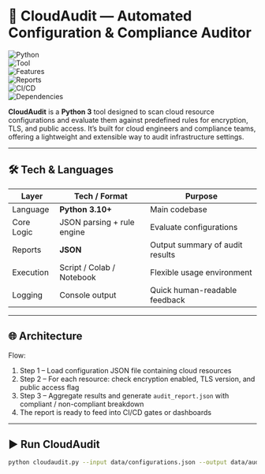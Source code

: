 # 🚀 CloudAudit — Automated Configuration & Compliance Auditor

![Python](https://img.shields.io/badge/Python-3.10+-blue.svg?logo=python&logoColor=white)  
![Tool](https://img.shields.io/badge/Compliance-Auditor-FF5252.svg?logo=shield)  
![Features](https://img.shields.io/badge/Features-Config-Checks-4CAF50.svg?logo=gear)  
![Reports](https://img.shields.io/badge/Reports-JSON-2196F3.svg?logo=json)  
![CI/CD](https://img.shields.io/badge/CI/CD-Ready-2088FF.svg?logo=githubactions)  
![Dependencies](https://img.shields.io/badge/Dependencies-None-green.svg?logo=python)

**CloudAudit** is a **Python 3** tool designed to scan cloud resource configurations and evaluate them against predefined rules for encryption, TLS, and public access. It’s built for cloud engineers and compliance teams, offering a lightweight and extensible way to audit infrastructure settings.

-----------

## 🛠 Tech & Languages

| Layer        | Tech / Format              | Purpose                              |
|--------------|----------------------------|--------------------------------------|
| Language     | **Python 3.10+**           | Main codebase                        |
| Core Logic   | JSON parsing + rule engine | Evaluate configurations              |
| Reports      | **JSON**                   | Output summary of audit results      |
| Execution    | Script / Colab / Notebook  | Flexible usage environment           |
| Logging      | Console output             | Quick human-readable feedback        |

---

## 🌐 Architecture

Flow:  
1. Step 1 – Load configuration JSON file containing cloud resources  
2. Step 2 – For each resource: check encryption enabled, TLS version, and public access flag  
3. Step 3 – Aggregate results and generate `audit_report.json` with compliant / non-compliant breakdown  
4. The report is ready to feed into CI/CD gates or dashboards  

---

## ▶️ Run CloudAudit

```bash
python cloudaudit.py --input data/configurations.json --output data/audit_report.json
